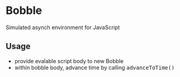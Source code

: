 Bobble
=

Simulated asynch environment for JavaScript

Usage
-
* provide evalable script body to new Bobble
* within bobble body, advance time by calling <tt>advanceToTime()</tt>
